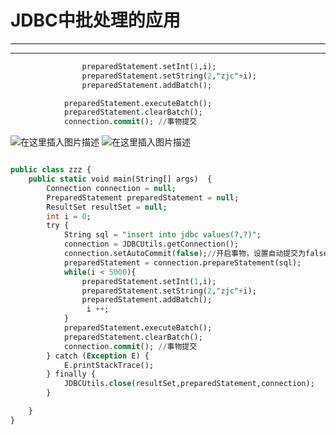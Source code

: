 ﻿# JDBC中批处理的应用
----
----

```sql
                preparedStatement.setInt(1,i);
                preparedStatement.setString(2,"zjc"+i);
                preparedStatement.addBatch();
```

```sql
            preparedStatement.executeBatch();
            preparedStatement.clearBatch();
            connection.commit(); //事物提交
```

![在这里插入图片描述](https://img-blog.csdnimg.cn/15ede6c943b341e69b584dd8f1933e5d.png?x-oss-process=image/watermark,type_ZHJvaWRzYW5zZmFsbGJhY2s,shadow_50,text_Q1NETiBATkpVU1RaSkM=,size_20,color_FFFFFF,t_70,g_se,x_16)
![在这里插入图片描述](https://img-blog.csdnimg.cn/3d77ffe93c394886bb669746f90d2e97.png?x-oss-process=image/watermark,type_ZHJvaWRzYW5zZmFsbGJhY2s,shadow_50,text_Q1NETiBATkpVU1RaSkM=,size_20,color_FFFFFF,t_70,g_se,x_16)

```sql

public class zzz {
    public static void main(String[] args)  {
        Connection connection = null;
        PreparedStatement preparedStatement = null;
        ResultSet resultSet = null;
        int i = 0;
        try {
            String sql = "insert into jdbc values(?,?)";
            connection = JDBCUtils.getConnection();
            connection.setAutoCommit(false);//开启事物，设置自动提交为false。
            preparedStatement = connection.prepareStatement(sql);
            while(i < 5000){
                preparedStatement.setInt(1,i);
                preparedStatement.setString(2,"zjc"+i);
                preparedStatement.addBatch();
                 i ++;
            }
            preparedStatement.executeBatch();
            preparedStatement.clearBatch();
            connection.commit(); //事物提交
        } catch (Exception E) {
            E.printStackTrace();
        } finally {
            JDBCUtils.close(resultSet,preparedStatement,connection);
        }

    }
}

```

